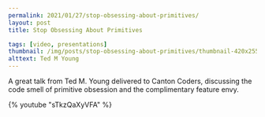 ```yaml
---
permalink: 2021/01/27/stop-obsessing-about-primitives/
layout: post
title: Stop Obsessing About Primitives

tags: [video, presentations]
thumbnail: /img/posts/stop-obsessing-about-primitives/thumbnail-420x255.webp
alttext: Ted M Young
---
```


A great talk from Ted M. Young delivered to Canton Coders, discussing the code smell of primitive obsession and
the complimentary feature envy.

{% youtube "sTkzQaXyVFA" %}
